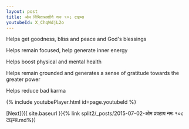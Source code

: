 ```yaml
---
layout: post
title: ओम विभितासाक्षीने नमः १०८ टाइम्स
youtubeId: X_ChqWdjL2o
---
```

 
 
Helps get goodness, bliss and peace and God's blessings
 
Helps remain focused, help generate inner energy 
 
Helps boost physical and mental health 
 
Helps remain grounded and generates a sense of gratitude towards the greater power 
 
Helps reduce bad karma
 
 
 
 


{% include youtubePlayer.html id=page.youtubeId %}
 
[Next]({{ site.baseurl }}{% link  split2/_posts/2015-07-02-ओम प्रग्रहाय नमः १०८ टाइम्स.md%})
 
